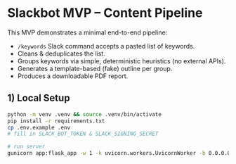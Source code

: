 # Slackbot MVP – Content Pipeline

This MVP demonstrates a minimal end-to-end pipeline:

- `/keywords` Slack command accepts a pasted list of keywords.
- Cleans & deduplicates the list.
- Groups keywords via simple, deterministic heuristics (no external APIs).
- Generates a template-based (fake) outline per group.
- Produces a downloadable PDF report.

## 1) Local Setup

```bash
python -m venv .venv && source .venv/bin/activate
pip install -r requirements.txt
cp .env.example .env
# fill in SLACK_BOT_TOKEN & SLACK_SIGNING_SECRET

# run server
gunicorn app:flask_app -w 1 -k uvicorn.workers.UvicornWorker -b 0.0.0.0:8000
